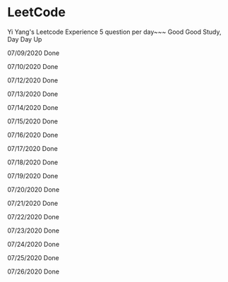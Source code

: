 # LeetCode
Yi Yang's Leetcode Experience 5 question per day~~~
Good Good Study, Day Day Up

07/09/2020 Done

07/10/2020 Done

07/12/2020 Done

07/13/2020 Done

07/14/2020 Done

07/15/2020 Done

07/16/2020 Done

07/17/2020 Done

07/18/2020 Done

07/19/2020 Done

07/20/2020 Done

07/21/2020 Done

07/22/2020 Done

07/23/2020 Done

07/24/2020 Done

07/25/2020 Done

07/26/2020 Done
